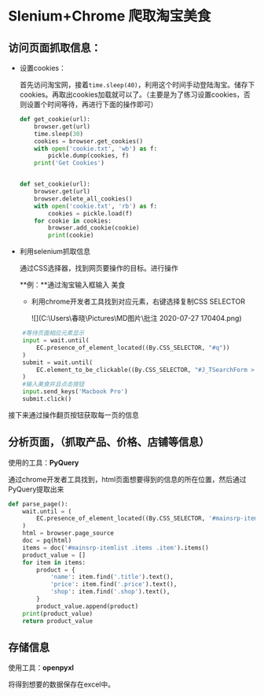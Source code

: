 # Slenium+Chrome 爬取淘宝美食

## 访问页面抓取信息：

+ 设置cookies：

  首先访问淘宝网，接着`time.sleep(40)`，利用这个时间手动登陆淘宝。储存下cookies。再取出cookies加载就可以了。（主要是为了练习设置cookies，否则设置个时间等待，再进行下面的操作即可）

  ```python
  def get_cookie(url):
      browser.get(url)
      time.sleep(30)
      cookies = browser.get_cookies()
      with open('cookie.txt', 'wb') as f:
          pickle.dump(cookies, f)
      print('Get Cookies')
  
  
  def set_cookie(url):
      browser.get(url)
      browser.delete_all_cookies()
      with open('cookie.txt', 'rb') as f:
          cookies = pickle.load(f)
      for cookie in cookies:
          browser.add_cookie(cookie)
          print(cookie)
  ```

  

+ 利用selenium抓取信息

  通过CSS选择器，找到网页要操作的目标。进行操作

  **例：**通过淘宝输入框输入 美食

  + 利用chrome开发者工具找到对应元素，右键选择复制CSS SELECTOR

    ![](C:\Users\春晓\Pictures\MD图片\批注 2020-07-27 170404.png)

```python
    #等待页面相应元素显示
    input = wait.until(
        EC.presence_of_element_located((By.CSS_SELECTOR, "#q"))
    )
    submit = wait.until(
        EC.element_to_be_clickable((By.CSS_SELECTOR, "#J_TSearchForm > div.search-button > button"))
    )
    #输入美食并且点击按钮
    input.send_keys('Macbook Pro')
    submit.click()
```



接下来通过操作翻页按钮获取每一页的信息

## 分析页面，（抓取产品、价格、店铺等信息）

使用的工具：**PyQuery**

通过chrome开发者工具找到，html页面想要得到的信息的所在位置，然后通过PyQuery提取出来

```python
def parse_page():
    wait.until = (
        EC.presence_of_element_located((By.CSS_SELECTOR, '#mainsrp-itemlist'))
    )
    html = browser.page_source
    doc = pq(html)
    items = doc('#mainsrp-itemlist .items .item').items()
    product_value = []
    for item in items:
        product = {
            'name': item.find('.title').text(),
            'price': item.find('.price').text(),
            'shop': item.find('.shop').text(),
        }
        product_value.append(product)
    print(product_value)
    return product_value
```

## 存储信息

使用工具：**openpyxl**

将得到想要的数据保存在excel中。
